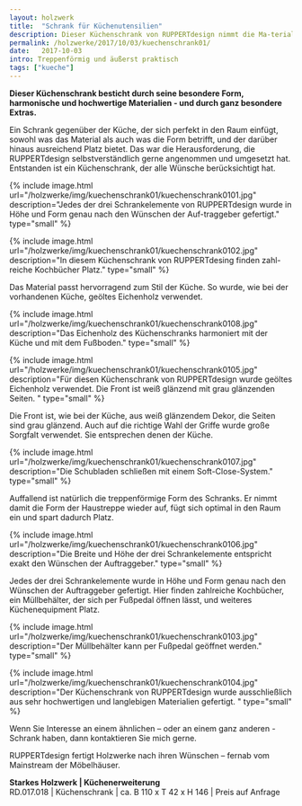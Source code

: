 ```yaml
---
layout: holzwerk
title:  "Schrank für Küchenutensilien"
description: Dieser Küchenschrank von RUPPERTdesign nimmt die Ma-terialien, die für die Küche verwendet wurden, wieder auf und fügt sich perfekt in den Raum ein. 
permalink: /holzwerke/2017/10/03/kuechenschrank01/
date:   2017-10-03
intro: Treppenförmig und äußerst praktisch
tags: ["kueche"]
---
```


**Dieser Küchenschrank besticht durch seine besondere Form, harmonische und hochwertige Materialien - und durch ganz besondere Extras.**

Ein Schrank gegenüber der Küche, der sich perfekt in den Raum einfügt, sowohl was das Material als auch was die Form betrifft, und der darüber hinaus ausreichend Platz bietet. 
Das war die Herausforderung, die RUPPERTdesign selbstverständlich gerne angenommen und umgesetzt hat. 
Entstanden ist ein Küchenschrank, der alle Wünsche berücksichtigt hat.

{% include image.html url="/holzwerke/img/kuechenschrank01/kuechenschrank0101.jpg" description="Jedes der drei Schrankelemente von RUPPERTdesign wurde in Höhe und Form genau nach den Wünschen der Auf-traggeber gefertigt." type="small" %}

{% include image.html url="/holzwerke/img/kuechenschrank01/kuechenschrank0102.jpg" description="In diesem Küchenschrank von RUPPERTdesing finden zahl-reiche Kochbücher Platz." type="small" %}

Das Material passt hervorragend zum Stil der Küche. 
So wurde, wie bei der vorhandenen Küche, geöltes Eichenholz verwendet.

{% include image.html url="/holzwerke/img/kuechenschrank01/kuechenschrank0108.jpg" description="Das Eichenholz des Küchenschranks harmoniert mit der Küche und mit dem Fußboden." type="small" %}

{% include image.html url="/holzwerke/img/kuechenschrank01/kuechenschrank0105.jpg" description="Für diesen Küchenschrank von RUPPERTdesign wurde geöltes Eichenholz verwendet. Die Front ist weiß glänzend mit grau glänzenden Seiten. " type="small" %}


Die Front ist, wie bei der Küche, aus weiß glänzendem Dekor, die Seiten sind grau glänzend.
Auch auf die richtige Wahl der Griffe wurde große Sorgfalt verwendet. Sie entsprechen denen der Küche. 

{% include image.html url="/holzwerke/img/kuechenschrank01/kuechenschrank0107.jpg" description="Die Schubladen schließen mit einem Soft-Close-System." type="small" %}

Auffallend ist natürlich die treppenförmige Form des Schranks.
Er nimmt damit die Form der Haustreppe wieder auf, fügt sich optimal in den Raum ein und spart dadurch Platz. 

{% include image.html url="/holzwerke/img/kuechenschrank01/kuechenschrank0106.jpg" description="Die Breite und Höhe der drei Schrankelemente entspricht exakt den Wünschen der Auftraggeber." type="small" %}


Jedes der drei Schrankelemente wurde in Höhe und Form genau nach den Wünschen der Auftraggeber gefertigt.
Hier finden zahlreiche Kochbücher, ein  Müllbehälter, der sich per Fußpedal öffnen lässt, und weiteres Küchenequipment Platz. 

{% include image.html url="/holzwerke/img/kuechenschrank01/kuechenschrank0103.jpg" description="Der Müllbehälter kann per Fußpedal geöffnet werden." type="small" %}

{% include image.html url="/holzwerke/img/kuechenschrank01/kuechenschrank0104.jpg" description="Der Küchenschrank von RUPPERTdesign wurde ausschließlich aus sehr hochwertigen und langlebigen Materialien gefertigt. " type="small" %}


Wenn Sie Interesse an einem ähnlichen – oder an einem ganz anderen - Schrank haben, dann kontaktieren Sie mich gerne. 

RUPPERTdesign fertigt Holzwerke nach ihren Wünschen – fernab vom Mainstream der Möbelhäuser.

**Starkes Holzwerk \| Küchenerweiterung**    
RD.017.018  \|  Küchenschrank  \| ca. B 110 x T 42 x H 146 \|  Preis auf Anfrage
